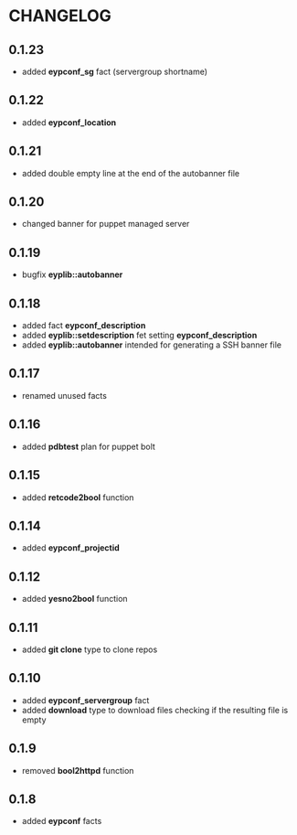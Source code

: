 # CHANGELOG

## 0.1.23

* added **eypconf_sg** fact (servergroup shortname)

## 0.1.22

* added **eypconf_location**

## 0.1.21

* added double empty line at the end of the autobanner file

## 0.1.20

* changed banner for puppet managed server

## 0.1.19

* bugfix **eyplib::autobanner**

## 0.1.18

* added fact **eypconf_description**
* added **eyplib::setdescription** fet setting **eypconf_description**
* added **eyplib::autobanner** intended for generating a SSH banner file

## 0.1.17

* renamed unused facts

## 0.1.16

* added **pdbtest** plan  for puppet bolt

## 0.1.15

* added **retcode2bool** function

## 0.1.14

* added **eypconf_projectid**

## 0.1.12

* added **yesno2bool** function

## 0.1.11

* added **git clone** type to clone repos

## 0.1.10

* added **eypconf_servergroup** fact
* added **download** type to download files checking if the resulting file is empty

## 0.1.9

* removed **bool2httpd** function

## 0.1.8

* added **eypconf** facts
